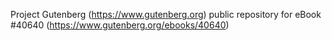 Project Gutenberg (https://www.gutenberg.org) public repository for eBook #40640 (https://www.gutenberg.org/ebooks/40640)

